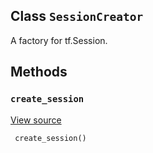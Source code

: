 

## Class  `SessionCreator` 
A factory for tf.Session.



## Methods


###  `create_session` 
[View source](https://github.com/tensorflow/tensorflow/blob/r2.0/tensorflow/python/training/monitored_session.py#L592-L595)



```
 create_session()
 
```

